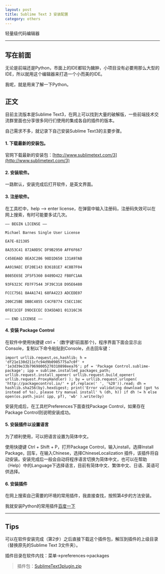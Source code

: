 ```yaml
---
layout: post
title: Sublime Text 3 安装配置
category: others
---
```

轻量级代码编辑器

---

## 写在前面

无论是前端还是Python，市面上的IDE都较为臃肿，小项目没有必要用那么大型的IDE，所以就用这个编辑器来打造一个小而美的IDE。

我呢，就是用来了解一下Python。

## 正文

目前主流版本是Sublime Text3，在网上可以找到大量的破解版，一些前端技术交流群里面也分享很多同行们使用的集成各自的插件的版本。

自己需求不多，就记录下自己安装Sublime Text3的主要步骤。

#### 1. 下载最新的安装包。

官网下载最新的安装包：[http://www.sublimetext.com/3](http://www.sublimetext.com/3)

#### 2. 安装软件。

一路默认，安装完成后打开软件，是英文界面。

#### 3. 注册软件。

在工具栏中，help --> enter license，在弹窗中输入注册码，注册码失效可以在网上搜索，有时可能要多试几次。

```
—– BEGIN LICENSE —–

Michael Barnes Single User License

EA7E-821385

8A353C41 872A0D5C DF9B2950 AFF6F667

C458EA6D 8EA3C286 98D1D650 131A97AB

AA919AEC EF20E143 B361B1E7 4C8B7F04

B085E65E 2F5F5360 8489D422 FB8FC1AA

93F6323C FD7F7544 3F39C318 D95E6480

FCCC7561 8A4A1741 68FA4223 ADCEDE07

200C25BE DBBC4855 C4CFB774 C5EC138C

0FEC1CEF D9DCECEC D3A5DAD1 01316C36

—— END LICENSE ——
```
 

#### 4. 安装 Package Control

在软件中使用快捷键 ctrl + ` (数字键1前面那个)，程序界面下面会显示出Console，复制以下命令粘贴到Console，点击回车键：

```
import urllib.request,os,hashlib; h = 'df21e130d211cfc94d9b0905775a7c0f' + '1e3d39e33b79698005270310898eea76'; pf = 'Package Control.sublime-package'; ipp = sublime.installed_packages_path; urllib.request.install_opener( urllib.request.build_opener( urllib.request.ProxyHandler) ); by = urllib.request.urlopen( 'http://packagecontrol.io/' + pf.replace(' ', '%20')).read; dh = hashlib.sha256(by).hexdigest; print('Error validating download (got %s instead of %s), please try manual install' % (dh, h)) if dh != h else open(os.path.join( ipp, pf), 'wb' ).write(by)
```

安装完成后，在工具栏Preferences下面查找Package Control，如果存在Package Control则说明安装成功。

#### 5. 安装插件以设置语言

为了顺利使用，可以把语言设置为简体中文。

使用快捷键 Ctrl + Shift + P，打开Package Control，输入install，选择Install Package，回车，在输入Chinese，选择ChineseLocalization 插件，该插件将自动安装。安装完成后一般会自动将程序语言切换为简体中文，也可以在帮助（Help）中的Language下选择语言，目前有简体中文、繁体中文、日语、英语可供选择。

#### 6. 安装插件

在网上搜索自己需要的环境的常用插件，我直接查找，按照第4步的方法安装。

我就安装Python的常用插件[百度一下](https://www.baidu.com/s?wd=sublimetext3+python常用插件)

---

## Tips

可以在软件安装完成（第2步）之后直接下载这个插件包，解压到插件的上级目录（替换原先的Sublime Text 3文件夹）。

插件目录在软件内找：菜单->preferences->packages

> 插件包：[SublimeText3plugin.zip](https://raw.githubusercontent.com/dagaoya/download/master/PC/SublimeText3plugin.zip)


